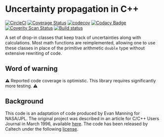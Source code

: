 # Uncertainty propagation in C++
[![CircleCI](https://dl.circleci.com/status-badge/img/gh/martukas/uncertain/tree/master.svg?style=svg)](https://dl.circleci.com/status-badge/redirect/gh/martukas/uncertain/tree/master)
[![Coverage Status](https://coveralls.io/repos/github/martukas/uncertain/badge.svg)](https://coveralls.io/github/martukas/uncertain)
[![codecov](https://codecov.io/gh/martukas/uncertain/branch/master/graph/badge.svg?token=0FGFZJ7QEF)](https://codecov.io/gh/martukas/uncertain)
[![Codacy Badge](https://app.codacy.com/project/badge/Grade/552fdd70e33a4ea3a80e2abcf4d5a96e)](https://app.codacy.com/gh/martukas/uncertain/dashboard?utm_source=gh&utm_medium=referral&utm_content=&utm_campaign=Badge_grade)
[![Coverity Scan Status](https://scan.coverity.com/projects/28062/badge.svg)](https://scan.coverity.com/projects/28062)
[![Build status](https://ci.appveyor.com/api/projects/status/f6qq87a94o4acec0/branch/master?svg=true)](https://ci.appveyor.com/project/martukas/uncertain/branch/master)

A set of drop-in classes that keep track of uncertainties along with calculations.
Most math functions are reimplemented, allowing one to use these classes in place of the
primitive arithmetic `double` type without extensive rewriting of code.

## Word of warning

:warning: Reported code coverage is optimistic. This library requires significantly more testing. :warning:

## Background
This code is an adaptation of code produced by Evan Manning for NASA/JPL. The original project was described in an article
for C/C++ Users Journal in March 1996, available [here](http://www.pennelynn.com/Documents/CUJ/HTML/14.03/MANNING/MANNING.HTM).
The code has been released by Caltech under the following [license](LICENSE).